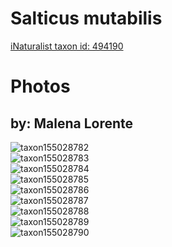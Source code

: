 
Salticus mutabilis
==================
  
[iNaturalist taxon id: 494190](https://www.inaturalist.org/taxa/494190)
# Photos

## by: Malena Lorente
  
![taxon155028782](https://inaturalist-open-data.s3.amazonaws.com/photos/166109037/medium.jpeg)  
![taxon155028783](https://inaturalist-open-data.s3.amazonaws.com/photos/166109047/medium.jpeg)  
![taxon155028784](https://inaturalist-open-data.s3.amazonaws.com/photos/166109059/medium.jpeg)  
![taxon155028785](https://inaturalist-open-data.s3.amazonaws.com/photos/166109071/medium.jpeg)  
![taxon155028786](https://inaturalist-open-data.s3.amazonaws.com/photos/166109082/medium.jpeg)  
![taxon155028787](https://inaturalist-open-data.s3.amazonaws.com/photos/166109090/medium.jpeg)  
![taxon155028788](https://inaturalist-open-data.s3.amazonaws.com/photos/166109101/medium.jpeg)  
![taxon155028789](https://inaturalist-open-data.s3.amazonaws.com/photos/166109109/medium.jpeg)  
![taxon155028790](https://inaturalist-open-data.s3.amazonaws.com/photos/166109115/medium.jpeg)